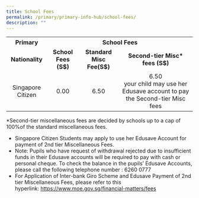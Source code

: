 ```yaml
---
title: School Fees
permalink: /primary/primary-info-hub/school-fees/
description: ""
---
```

<table>
<tbody>
<tr>
<th style="text-align: center;">Primary</th>
<th style="text-align: center;" colspan="3">School Fees</th>
</tr>
<tr>
<td style="text-align: center;"><strong>Nationality</strong></td>
<td style="text-align: center;"><strong>School Fees (S$)<br /></strong></td>
<td style="text-align: center;"><strong>Standard Misc Fee(S$)<br /></strong></td>
<td style="text-align: center;"><strong>Second-tier Misc* fees&nbsp;(S$)<br /></strong></td>
</tr>
<tr>
<td style="text-align: center;">Singapore Citizen</td>
<td style="text-align: center;">0.00</td>
<td style="text-align: center;">6.50</td>
<td style="text-align: center;">6.50<br />your child may use her Edusave account to pay the&nbsp;Second-tier Misc fees</td>
</tr>
</tbody>
</table>
<p>*Second-tier miscellaneous fees are decided by schools up to a cap of 100%of the standard miscellaneous fees.</p>
<ul>
<li>Singapore Citizen Students may apply to use her Edusave Account for payment of 2nd tier Miscellaneous Fees.</li>
<li>Note: Pupils who have request of withdrawal rejected due to insufficient funds in their Edusave accounts will be required to pay with cash or personal cheque. To check the balance in the pupils&rsquo; Edusave Accounts, please call the following telephone number : 6260 0777</li>
<li>For Application of Inter-bank Giro Scheme and Edusave Payment of 2nd tier Miscellaneous Fees, please refer to this hyperlink:&nbsp;<a href="https://www.moe.gov.sg/financial-matters/fees">https://www.moe.gov.sg/financial-matters/fees</a></li>
</ul>

